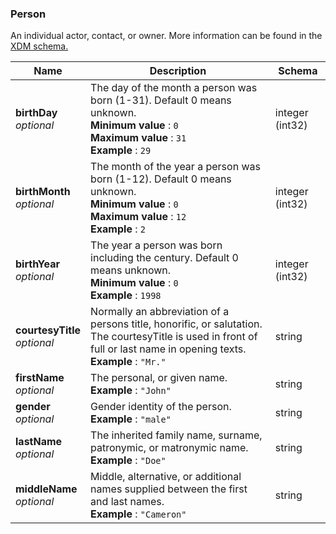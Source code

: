 
<a name="person"></a>
### Person
An individual actor, contact, or owner. More information can be found in the <a href="http://xdm.corp.adobe.com/master/types.html#core.Person">XDM schema.</a>


|Name|Description|Schema|
|---|---|---|
|**birthDay**  <br>*optional*|The day of the month a person was born (1-31). Default 0 means unknown.  <br>**Minimum value** : `0`  <br>**Maximum value** : `31`  <br>**Example** : `29`|integer (int32)|
|**birthMonth**  <br>*optional*|The month of the year a person was born (1-12). Default 0 means unknown.  <br>**Minimum value** : `0`  <br>**Maximum value** : `12`  <br>**Example** : `2`|integer (int32)|
|**birthYear**  <br>*optional*|The year a person was born including the century. Default 0 means unknown.  <br>**Minimum value** : `0`  <br>**Example** : `1998`|integer (int32)|
|**courtesyTitle**  <br>*optional*|Normally an abbreviation of a persons title, honorific, or salutation. The courtesyTitle is used in front of full or last name in opening texts.  <br>**Example** : `"Mr."`|string|
|**firstName**  <br>*optional*|The personal, or given name.  <br>**Example** : `"John"`|string|
|**gender**  <br>*optional*|Gender identity of the person.  <br>**Example** : `"male"`|string|
|**lastName**  <br>*optional*|The inherited family name, surname, patronymic, or matronymic name.  <br>**Example** : `"Doe"`|string|
|**middleName**  <br>*optional*|Middle, alternative, or additional names supplied between the first and last names.  <br>**Example** : `"Cameron"`|string|



